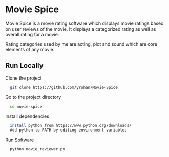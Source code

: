 
# Movie Spice

Movie Spice is a movie rating software which displays 
movie ratings based on user reviews of the movie. It displays
a categorized rating as well as overall rating for a movie.

Rating categories used by me are acting, plot and sound which
are core elements of any movie.


## Run Locally

Clone the project

```bash
  git clone https://github.com/yrohan/Movie-Spice
```

Go to the project directory

```bash
  cd movie-spice
```

Install dependencies

```bash
  install python from https://www.python.org/downloads/
  Add python to PATH by editing environment variables
```
Run Software

```bash
  python movie_reviewer.py
```


  